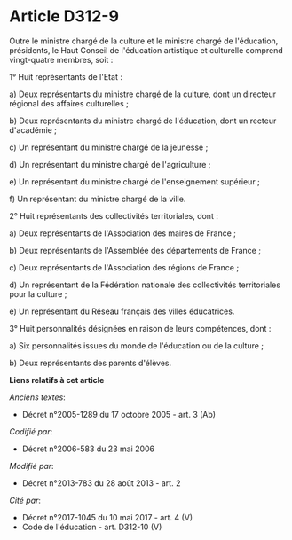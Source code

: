 # Article D312-9

Outre le ministre chargé de la culture et le ministre chargé de l'éducation, présidents, le Haut Conseil de l'éducation
artistique et culturelle comprend vingt-quatre  membres, soit :

1° Huit  représentants de l'Etat :

a) Deux représentants du ministre chargé de la culture, dont un directeur régional des affaires culturelles ;

b) Deux représentants du ministre chargé de l'éducation, dont un recteur d'académie ;

c) Un représentant du ministre chargé de la jeunesse ;

d) Un représentant du ministre chargé de l'agriculture ;

e) Un représentant du ministre chargé de l'enseignement supérieur ;

f) Un représentant du ministre chargé de la ville. 

2° Huit  représentants des collectivités territoriales, dont :

a) Deux représentants de  l'Association des maires de France ;

b) Deux représentants de  l'Assemblée des départements de France ;

c) Deux représentants de  l'Association des régions de France ;

d) Un représentant de la Fédération nationale des collectivités territoriales pour la culture ;

e) Un représentant du Réseau français des villes éducatrices.

3° Huit personnalités désignées en raison de leurs compétences, dont :

a) Six personnalités issues du monde de l'éducation ou de la culture ;

b) Deux représentants des parents d'élèves.

**Liens relatifs à cet article**

_Anciens textes_:

  - Décret n°2005-1289 du 17 octobre 2005 - art. 3 (Ab)

_Codifié par_:

  - Décret n°2006-583 du 23 mai 2006

_Modifié par_:

  - Décret n°2013-783 du 28 août 2013 - art. 2

_Cité par_:

  - Décret n°2017-1045 du 10 mai 2017 - art. 4 (V)
  - Code de l'éducation - art. D312-10 (V)
